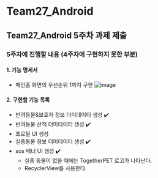 # Team27_Android

## Team27_Android 5주차 과제 제출

### 5주차에 진행할 내용 (4주차에 구현하지 못한 부분)
#### 1. 기능 명세서
- 메인홈 화면의 우선순위 1까지 구현
![image](https://github.com/user-attachments/assets/ec6cdd16-ef4e-4cfa-8e02-ab7aa6356387)

#### 2. 구현할 기능 목록
- 반려동물&보호자 정보 더미데이터 생성 ✔️
- 반려동물 산책 더미데이터 생성 ✔️
- 프로필 UI 생성
- 실종동물 정보 더미데이터 생성 ✔️
- sos 배너 UI 생성 ✔️
  - 실종 동물이 없을 때에는 TogetherPET 로고가 나타난다.
  - RecyclerView를 사용한다.
